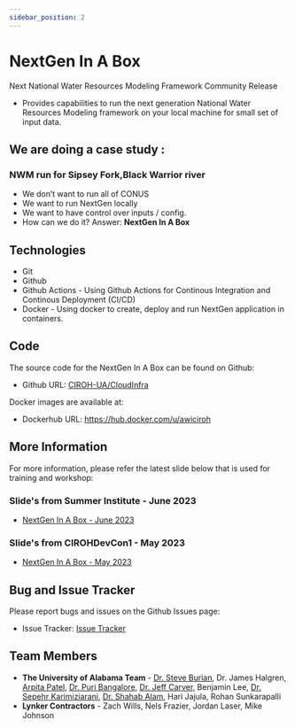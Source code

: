```yaml
---
sidebar_position: 2
---
```


# NextGen In A Box

Next National Water Resources Modeling Framework Community Release

- Provides capabilities to run the next generation National Water Resources Modeling framework on your local machine for small set of input data.

## We are doing a case study : 
### NWM run for Sipsey Fork,Black Warrior river

- We don’t want to run all of CONUS
- We want to run NextGen locally
- We want to have control over inputs / config.
- How can we do it? Answer: **NextGen In A Box**

## Technologies

- Git
- Github
- Github Actions - Using Github Actions for Continous Integration and Continous Deployment (CI/CD)
- Docker - Using docker to create, deploy and run NextGen application in containers.

## Code

The source code for the NextGen In A Box can be found on Github:

- Github URL: [CIROH-UA/CloudInfra](https://github.com/CIROH-UA/CloudInfra)

Docker images are available at:

- Dockerhub URL: https://hub.docker.com/u/awiciroh

## More Information

For more information, please refer the latest slide below that is used for training and workshop:

### Slide's from Summer Institute - June 2023

- [NextGen In A Box - June 2023](https://github.com/CIROH-UA/Conferences/tree/main/SummerInstitute2023)

### Slide's from CIROHDevCon1 - May 2023

- [NextGen In A Box - May 2023](https://github.com/CIROH-UA/Conferences/tree/main/CIROHdevCon23)

## Bug and Issue Tracker

Please report bugs and issues on the Github Issues page:

- Issue Tracker: [Issue Tracker](https://github.com/CIROH-UA/CloudInfra/issues/)

## Team Members

- **The University of Alabama Team** - [Dr. Steve Burian](https://eng.ua.edu/eng-directory/dr-steven-burian/), Dr. James Halgren, [Arpita Patel](https://dev.awi.ua.edu/about/staff/arpita-patel/), [Dr. Puri Bangalore](https://eng.ua.edu/eng-directory/dr-purushotham-bangalore/), [Dr. Jeff Carver](http://carver.cs.ua.edu/), Benjamin Lee, [Dr. Sepehr Karimiziarani](https://dev.awi.ua.edu/about/staff/sepehr-karimiziarani-ph-d/), [Dr. Shahab Alam](https://dev.awi.ua.edu/about/staff/md-shahabul-alam-ph-d/), Hari Jajula, Rohan Sunkarapalli
- **Lynker Contractors** - Zach Wills, Nels Frazier, Jordan Laser, Mike Johnson